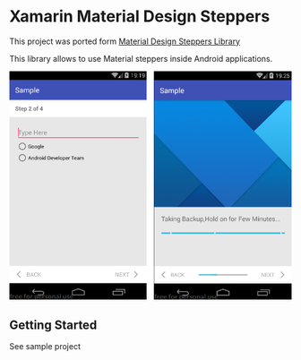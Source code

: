 # Xamarin Material Design Steppers

This project was ported form [Material Design Steppers Library](https://github.com/shivasurya/materialsteppers)

This library allows to use Material steppers inside Android applications.

![First Page](https://raw.githubusercontent.com/c0mm4nDer/Xamarin-MaterialStepper-ported/master/Sample/Screenshots/p.png)






## Getting Started

See sample project
